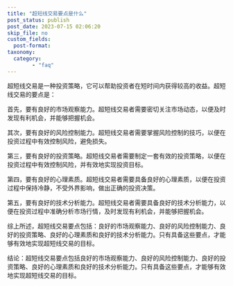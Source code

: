 ```yaml
---
title: "超短线交易要点是什么"
post_status: publish
post_date: 2023-07-15 02:06:20
skip_file: no
custom_fields: 
  post-format: 
taxonomy:
  category:
        - "faq"
---
```


超短线交易是一种投资策略，它可以帮助投资者在短时间内获得较高的收益。超短线交易的要点是：

首先，要有良好的市场观察能力。超短线交易者需要密切关注市场动态，以便及时发现有利机会，并能够把握机会。

其次，要有良好的风险控制能力。超短线交易者需要掌握风险控制的技巧，以便在投资过程中有效控制风险，避免损失。

第三，要有良好的投资策略。超短线交易者需要制定一套有效的投资策略，以便在投资过程中有效控制风险，并有效地实现投资目标。

第四，要有良好的心理素质。超短线交易者需要具备良好的心理素质，以便在投资过程中保持冷静，不受外界影响，做出正确的投资决策。

第五，要有良好的技术分析能力。超短线交易者需要具备良好的技术分析能力，以便在投资过程中准确分析市场行情，及时发现有利机会，并能够把握机会。

综上所述，超短线交易要点包括：良好的市场观察能力、良好的风险控制能力、良好的投资策略、良好的心理素质和良好的技术分析能力。只有具备这些要点，才能够有效地实现超短线交易的目标。

结论：超短线交易要点包括良好的市场观察能力、良好的风险控制能力、良好的投资策略、良好的心理素质和良好的技术分析能力。只有具备这些要点，才能够有效地实现超短线交易的目标。
